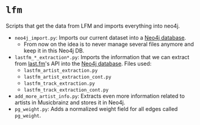 # `lfm`

Scripts that get the data from LFM and imports everything into neo4j.

- `neo4j_import.py`: Imports our current dataset into a [Neo4j database](https://neo4j.com/).
    - From now on the idea is to never manage several files anymore and keep it in this Neo4j DB.
- `lastfm_*_extraction*.py`: Imports the information that we can extract from [last.fm](https://www.last.fm/)'s API into the [Neo4j database](https://neo4j.com/). Files used:
    - `lastfm_artist_extraction.py`
    - `lastfm_artist_extraction_cont.py`
    - `lastfm_track_extraction.py`
    - `lastfm_track_extraction_cont.py`
- `add_more_artist_info.py`: Extracts even more information related to artists in Musicbrainz and stores it in Neo4j.
- `pg_weight.py`: Adds a normalized weight field for all edges called `pg_weight`.
